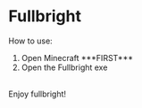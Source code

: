 # Fullbright
How to use:
<ol>
  <li>Open Minecraft ***FIRST***</li>
  <li>Open the Fullbright exe</li>
</ol><br>
Enjoy fullbright!

